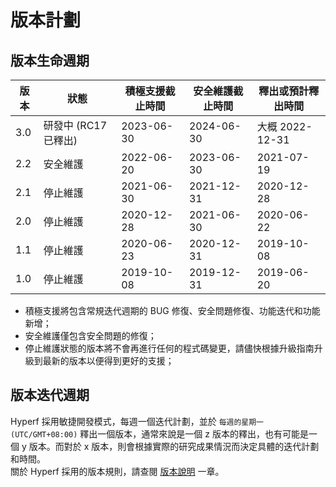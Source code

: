 # 版本計劃

## 版本生命週期

| 版本 | 狀態             | 積極支援截止時間   | 安全維護截止時間   | 釋出或預計釋出時間    |
| ---- |----------------|------------|------------|--------------|
| 3.0  | 研發中 (RC17 已釋出) | 2023-06-30 | 2024-06-30 | 大概 2022-12-31 |
| 2.2  | 安全維護           | 2022-06-20 | 2023-06-30 | 2021-07-19   |
| 2.1  | 停止維護           | 2021-06-30 | 2021-12-31 | 2020-12-28   |
| 2.0  | 停止維護           | 2020-12-28 | 2021-06-30 | 2020-06-22   |
| 1.1  | 停止維護           | 2020-06-23 | 2020-12-31 | 2019-10-08   |
| 1.0  | 停止維護           | 2019-10-08 | 2019-12-31 | 2019-06-20   |

* 積極支援將包含常規迭代週期的 BUG 修復、安全問題修復、功能迭代和功能新增；
* 安全維護僅包含安全問題的修復；
* 停止維護狀態的版本將不會再進行任何的程式碼變更，請儘快根據升級指南升級到最新的版本以便得到更好的支援；


## 版本迭代週期

Hyperf 採用敏捷開發模式，每週一個迭代計劃，並於 `每週的星期一 (UTC/GMT+08:00)` 釋出一個版本，通常來說是一個 z 版本的釋出，也有可能是一個 y 版本。而對於 x 版本，則會根據實際的研究成果情況而決定具體的迭代計劃和時間。   
關於 Hyperf 採用的版本規則，請查閱 [版本說明](zh-tw/versions.md) 一章。
